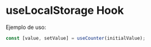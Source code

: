 # useLocalStorage Hook

Ejemplo de uso:

```js
const [value, setValue] = useCounter(initialValue);
```
